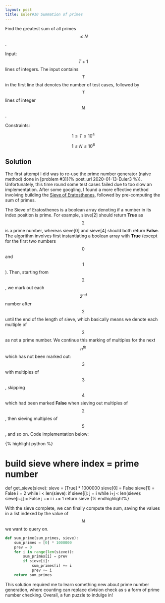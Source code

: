 ```yaml
---
layout: post
title: Euler#10 Summation of primes
---
```


Find the greatest sum of all primes $$\leq N$$.

Input: $$T+1$$ lines of integers. The input contains $$T$$ in the first line that denotes the number of test cases, followed by $$T$$ lines of integer $$N$$.

Constraints:

$$1 \leq T \leq 10^4$$

$$1 \leq N \leq 10^6$$


## Solution
The first attempt I did was to re-use the prime number generator (naive method) done in [problem #3]({% post_url 2020-01-13-Euler3 %}). Unfortunately, this time round some test cases failed due to too slow an implementation. After some googling, I found a more effective method involving building the [Sieve of Eratosthenes](https://en.wikipedia.org/wiki/Sieve_of_Eratosthenes), followed by pre-computing the sum of primes.

The Sieve of Eratosthenes is a boolean array denoting if a number in its index position is prime. For example, sieve[2] should return **True** as $$2$$ is a prime number, whereas sieve[0] and sieve[4] should both return **False**. The algorithm involves first instantiating a boolean array with **True** (except for the first two numbers $$0$$ and $$1$$). Then, starting from $$2$$, we mark out each $$2^{nd}$$ number after $$2$$ until the end of the length of sieve, which basically means we denote each multiple of $$2$$ as not a prime number. We continue this marking of multiples for the next $$n^{th}$$ which has not been marked out: $$3$$ with multiples of $$3$$, skipping $$4$$ which had been marked **False** when sieving out multiples of $$2$$, then sieving multiples of $$5$$, and so on. Code implementation below:

{% highlight python %}
# build sieve where index = prime number
def get_sieve(sieve):
    sieve = [True] * 1000000
    sieve[0] = False
    sieve[1] = False
    i = 2
    while i < len(sieve):
        if sieve[i]:
            j = i
            while i+j < len(sieve):
                sieve[i+j] = False
                j += i
        i += 1
    return sieve
{% endhighlight%}

With the sieve complete, we can finally compute the sum, saving the values in a list indexed by the value of $$N$$ we want to query on.

```python
def sum_prime(sum_primes, sieve):
    sum_primes = [0] * 1000000
    prev = 0
    for i in range(len(sieve)):
        sum_primes[i] = prev
        if sieve[i]:
            sum_primes[i] += i
            prev += i 
    return sum_primes
```

This solution required me to learn something new about prime number generation, where counting can replace division check as s a form of prime number checking. Overall, a fun puzzle to indulge in!
